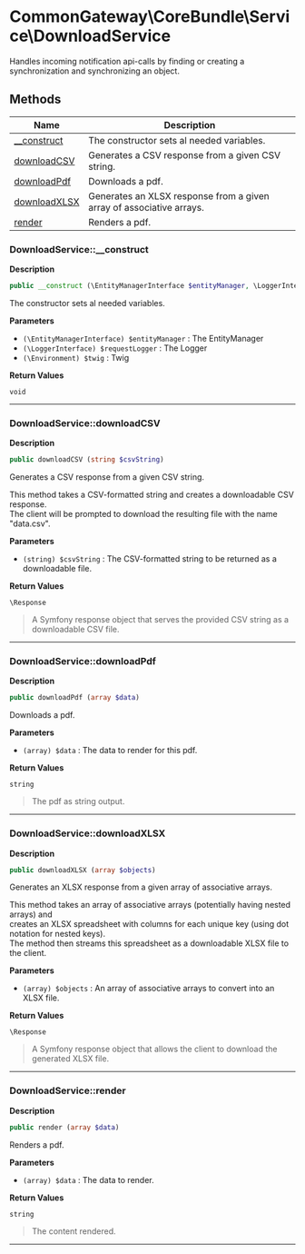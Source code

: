 # CommonGateway\CoreBundle\Service\DownloadService  

Handles incoming notification api-calls by finding or creating a synchronization and synchronizing an object.





## Methods

| Name | Description |
|------|-------------|
|[__construct](#downloadservice__construct)|The constructor sets al needed variables.|
|[downloadCSV](#downloadservicedownloadcsv)|Generates a CSV response from a given CSV string.|
|[downloadPdf](#downloadservicedownloadpdf)|Downloads a pdf.|
|[downloadXLSX](#downloadservicedownloadxlsx)|Generates an XLSX response from a given array of associative arrays.|
|[render](#downloadservicerender)|Renders a pdf.|




### DownloadService::__construct  

**Description**

```php
public __construct (\EntityManagerInterface $entityManager, \LoggerInterface $requestLogger, \Environment $twig)
```

The constructor sets al needed variables. 

 

**Parameters**

* `(\EntityManagerInterface) $entityManager`
: The EntityManager  
* `(\LoggerInterface) $requestLogger`
: The Logger  
* `(\Environment) $twig`
: Twig  

**Return Values**

`void`


<hr />


### DownloadService::downloadCSV  

**Description**

```php
public downloadCSV (string $csvString)
```

Generates a CSV response from a given CSV string. 

This method takes a CSV-formatted string and creates a downloadable CSV response.  
The client will be prompted to download the resulting file with the name "data.csv". 

**Parameters**

* `(string) $csvString`
: The CSV-formatted string to be returned as a downloadable file.  

**Return Values**

`\Response`

> A Symfony response object that serves the provided CSV string as a downloadable CSV file.


<hr />


### DownloadService::downloadPdf  

**Description**

```php
public downloadPdf (array $data)
```

Downloads a pdf. 

 

**Parameters**

* `(array) $data`
: The data to render for this pdf.  

**Return Values**

`string`

> The pdf as string output.


<hr />


### DownloadService::downloadXLSX  

**Description**

```php
public downloadXLSX (array $objects)
```

Generates an XLSX response from a given array of associative arrays. 

This method takes an array of associative arrays (potentially having nested arrays) and  
creates an XLSX spreadsheet with columns for each unique key (using dot notation for nested keys).  
The method then streams this spreadsheet as a downloadable XLSX file to the client. 

**Parameters**

* `(array) $objects`
: An array of associative arrays to convert into an XLSX file.  

**Return Values**

`\Response`

> A Symfony response object that allows the client to download the generated XLSX file.


<hr />


### DownloadService::render  

**Description**

```php
public render (array $data)
```

Renders a pdf. 

 

**Parameters**

* `(array) $data`
: The data to render.  

**Return Values**

`string`

> The content rendered.


<hr />

